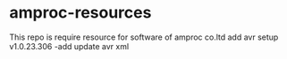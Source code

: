 # amproc-resources

This repo is require resource for software of amproc co.ltd
add avr setup v1.0.23.306
-add update avr xml

